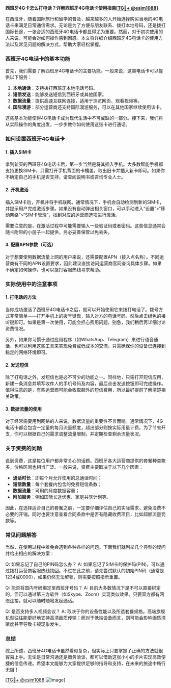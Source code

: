 **西班牙4G卡怎么打电话？详解西班牙4G电话卡使用指南[[TG💪+ @esim1088](https://t.me/s/esim1088)]**

在西班牙，随着国际旅行和留学的普及，越来越多的人开始选择购买当地的4G电话卡来满足日常通信需求。无论是为了方便与朋友联系、拨打本地号码，还是拨打国际长途，一张合适的西班牙4G电话卡都显得尤为重要。然而，对于初次使用的人来说，可能会对如何操作感到困惑。本文将详细介绍西班牙4G电话卡的使用方法以及常见问题的解决方式，帮助大家轻松掌握。

### 西班牙4G电话卡的基本功能

首先，我们需要了解西班牙4G电话卡的主要功能。一般来说，这类电话卡可以提供以下服务：

1. **本地通话**：支持拨打西班牙本地电话号码。
2. **短信发送**：能够发送短信到西班牙或其他国家。
3. **数据流量**：提供高速互联网连接，适用于浏览网页、观看视频等。
4. **国际漫游**：部分运营商还支持国际漫游服务，可以在其他国家继续使用该卡。

这些基本功能使得4G电话卡成为现代生活中不可或缺的一部分。接下来，我们将从实际操作的角度出发，一步步教你如何使用这张卡进行通话。

### 如何设置西班牙4G电话卡

#### 1. 插入SIM卡

拿到新买的西班牙4G电话卡后，第一步当然是将其插入手机。大多数智能手机都支持更换SIM卡，只需打开手机背面的卡槽盖，取出旧卡并插入新卡即可。如果你不确定自己的手机是否支持，请查阅说明书或咨询专业人士。

#### 2. 开机激活

插入SIM卡后，开机并将手机联网。通常情况下，手机会自动检测到新的SIM卡，并提示用户完成激活步骤。如果没有自动弹出相关窗口，可以手动进入“设置”>“移动网络”>“SIM卡管理”，找到对应的运营商选项进行激活。

需要注意的是，在激活过程中可能需要输入一些验证码或者密码。这些信息通常会随卡附带的小册子一起提供，务必妥善保管以免丢失。

#### 3. 配置APN参数（可选）

对于想要使用数据流量上网的用户来说，还需要配置APN（接入点名称）。不同运营商有不同的APN设置要求，因此建议直接访问运营商官网查询具体步骤。如果不确定如何操作，也可以拨打客服热线寻求帮助。

### 实际使用中的注意事项

#### 1. 打电话的方法

当你成功激活了西班牙4G电话卡之后，就可以开始使用它来拨打电话了。拨号方式非常简单——打开手机上的拨号键盘，输入对方的电话号码，然后点击绿色的接听键即可。如果是第一次使用，可能会担心费用问题，别急，我们稍后再详细讨论资费情况。

另外，如果你习惯于通过应用程序（如WhatsApp、Telegram）来进行语音通话，也可以利用这些工具来实现免费或低成本的交流。只需确保你的设备已连接到稳定的网络环境即可。

#### 2. 发送短信

除了打电话之外，发短信也是必不可少的功能之一。同样地，只需打开短信应用，新建一条消息并填写收件人的手机号码及内容，最后点击发送按钮即可完成操作。值得注意的是，有些运营商可能会收取额外的短信费用，所以最好提前了解清楚相关政策。

#### 3. 数据流量的使用

对于经常需要用到网络的人来说，数据流量的重要性不言而喻。通常情况下，4G电话卡都会包含一定量的每月流量额度，超出部分则按实际用量计费。为了节省开支，你可以根据自己的需求调整流量限制，并定期检查剩余流量状况。

### 关于资费的问题

说到资费，这是每位用户都非常关心的话题。西班牙各大运营商提供的套餐种类繁多，价格区间也相当广泛。一般来说，资费主要取决于以下几个因素：

- **通话时长**：即每个月允许使用的总通话时间；
- **短信数量**：每个套餐内包含的免费短信条数；
- **数据流量**：可用的月度数据容量；
- **附加服务**：例如国际长途优惠、家庭共享计划等。

因此，在选择适合自己的套餐之前，一定要仔细评估自己的实际需求，避免浪费不必要的开销。同时也要注意查看合同条款中是否有隐藏收费项目，比如超额流量罚款等。

### 常见问题解答

当然，在使用过程中难免会遇到各种各样的问题。下面我们就列举几个典型的疑问并给出相应的解决方案：

Q: 如果忘记了自己的PIN码怎么办？
A: 如果忘记了SIM卡的保护码(PIN)，可以通过拨打运营商客服热线找回。不过在此之前，请先尝试默认的初始PIN码（通常是1234或0000），如果仍然无法解锁，则需要按照指示重置。

Q: 能否将国内号码绑定至西班牙号码？
A: 目前大多数情况下是不可以直接绑定的，但可以通过第三方软件（如Skype、Zoom）实现类似效果。只要双方都有网络连接，就可以随时随地发起通话。

Q: 是否支持多人视频会议？
A: 取决于你的设备性能以及所选套餐规格。高端旗舰机型往往能更好地支持高清画质传输；而对于低端设备而言，则可能会影响画质清晰度甚至导致卡顿现象发生。

### 总结

综上所述，西班牙4G电话卡虽然看似复杂，但实际上只要掌握了正确的方法就很容易上手。无论是日常沟通还是商务洽谈，都可以借助这张小小的卡片实现高效便捷的信息传递。希望本文能够为大家提供足够的指导和支持，在未来的旅途中畅行无阻！

[[TG💪+ @esim1088](https://t.me/s/esim1088) ![Image](https://i.postimg.cc/4NQfJmqS/Snipaste-2025-05-13-00-14-12.png)]